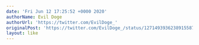 ```yaml
---
date: 'Fri Jun 12 17:25:52 +0000 2020'
authorName: Evil Doge
authorUrl: 'https://twitter.com/EvilDoge_'
originalPost: 'https://twitter.com/EvilDoge_/status/1271493936238915587'
layout: like
---
```

